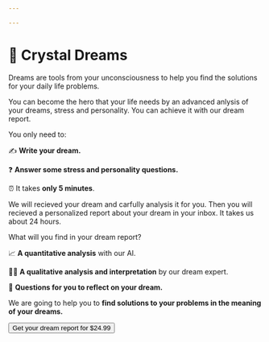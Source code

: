 ```yaml
---

---
```


# **🔮 Crystal Dreams**

Dreams are tools from your unconsciousness to help you find the solutions for your daily life problems. 

You can become the hero that your life needs by an advanced anlysis of your dreams, stress and personality. You can achieve it with our dream report.

You only need to:

✍️ **Write your dream.**

❓ **Answer some stress and personality questions.**

⏰ It takes **only 5 minutes**. 

We will recieved your dream and carfully analysis it for you. Then you will recieved a personalized report about your dream in your inbox. It takes us about 24 hours.

What will you find in your dream report? 

📈 **A quantitative analysis** with our AI.

 👩‍⚕️️ **A qualitative analysis and interpretation** by our dream expert.

💭 **Questions for you to reflect on your dream.** 

We are going to help you to **find solutions to your problems in the meaning of your dreams.**

<a href="form">
  <button type="button" class="btn btn-dark">
    Get your dream report for $24.99
  </button>
</a>
